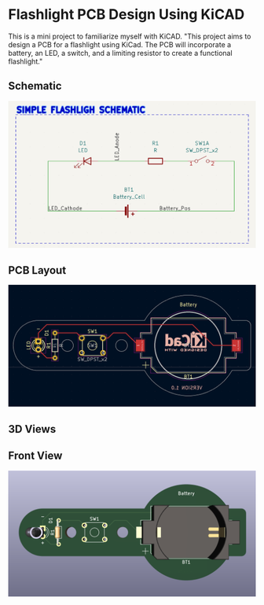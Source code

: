 # Flashlight PCB Design Using KiCAD
This is a mini project to familiarize myself with KiCAD. "This project aims to design a PCB for a flashlight using KiCad. The PCB will incorporate a battery, an LED, a switch, and a limiting resistor to create a functional flashlight."


## Schematic


![Schematic](https://github.com/Brafamous/Flashlight-PCB-Design-Using-KiCAD/blob/main/Screenshots/schematic.PNG)


## PCB Layout


![PCB Layout](https://github.com/Brafamous/Flashlight-PCB-Design-Using-KiCAD/blob/main/Screenshots/Layout.PNG)


## 3D Views
## Front View


![Front View](https://github.com/Brafamous/Flashlight-PCB-Design-Using-KiCAD/blob/main/Screenshots/View1.PNG)
